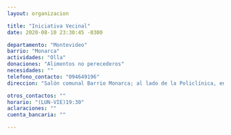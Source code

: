 ```yaml
---
layout: organizacion

title: "Iniciativa Vecinal"
date: 2020-08-10 23:30:45 -0300

departamento: "Montevideo"
barrio: "Monarca"
actividades: "Olla"
donaciones: "Alimentos no perecederos"
necesidades: ""
telefono_contacto: "094649196"
direccion: "Salón comunal Barrio Monarca; al lado de la Policlínica, en la calle Pasaje Central y la Calle 4, cerca de ruta 8.  "

otros_contactos: ""
horario: "(LUN-VIE)19:30"
aclaraciones: ""
cuenta_bancaria: ""

---
```

